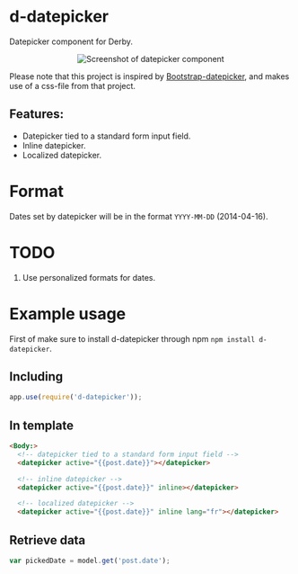 # d-datepicker

Datepicker component for Derby.

<p align="center"><img src="https://raw.githubusercontent.com/icaliman/d-datepicker/gh-pages/images/datepicker-inline.png" alt="Screenshot of datepicker component"/></p>

Please note that this project is inspired by [Bootstrap-datepicker](https://github.com/eternicode/bootstrap-datepicker), and makes use of a css-file from that project.

## Features:
* Datepicker tied to a standard form input field.
* Inline datepicker.
* Localized datepicker.

# Format

Dates set by datepicker will be in the format `YYYY-MM-DD` (2014-04-16).

# TODO

1. Use personalized formats for dates.

# Example usage

First of make sure to install d-datepicker through npm `npm install d-datepicker`.

## Including

```js
app.use(require('d-datepicker'));
```
        
## In template
   
```html
<Body:>
  <!-- datepicker tied to a standard form input field -->
  <datepicker active="{{post.date}}"></datepicker>

  <!-- inline datepicker -->
  <datepicker active="{{post.date}}" inline></datepicker>

  <!-- localized datepicker -->
  <datepicker active="{{post.date}}" inline lang="fr"></datepicker>
```      
      
## Retrieve data

```js
var pickedDate = model.get('post.date');
```